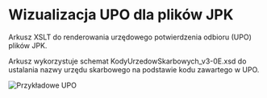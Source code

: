 # Wizualizacja UPO dla plików JPK

Arkusz XSLT do renderowania urzędowego potwierdzenia odbioru (UPO) plików JPK.

Arkusz wykorzystuje schemat KodyUrzedowSkarbowych_v3-0E.xsd do ustalania nazwy urzędu skarbowego na podstawie kodu zawartego w UPO.

![Przykładowe UPO](https://github.com/wlodekf/wjpk/blob/master/UPO/upo.png)
